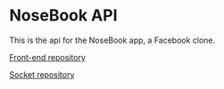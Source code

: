 # NoseBook API

This is the api for the NoseBook app, a Facebook clone.

[Front-end repository](https://github.com/ShirshoDipto/social-media-client)

[Socket repository](https://github.com/ShirshoDipto/nosebook-socket)

